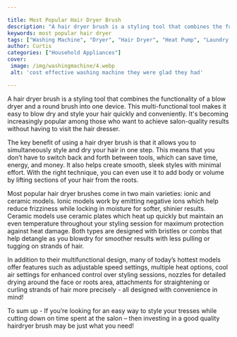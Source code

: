 ```yaml
---

title: Most Popular Hair Dryer Brush
description: "A hair dryer brush is a styling tool that combines the functionality of a blow dryer and a round brush into one device. This multi...find out now"
keywords: most popular hair dryer
tags: ["Washing Machine", "Dryer", "Hair Dryer", "Heat Pump", "Laundry Appliances", "Appliance Guide"]
author: Curtis
categories: ["Household Appliances"]
cover: 
 image: /img/washingmachine/4.webp
 alt: 'cost effective washing machine they were glad they had'

---
```


A hair dryer brush is a styling tool that combines the functionality of a blow dryer and a round brush into one device. This multi-functional tool makes it easy to blow dry and style your hair quickly and conveniently. It's becoming increasingly popular among those who want to achieve salon-quality results without having to visit the hair dresser.

The key benefit of using a hair dryer brush is that it allows you to simultaneously style and dry your hair in one step. This means that you don’t have to switch back and forth between tools, which can save time, energy, and money. It also helps create smooth, sleek styles with minimal effort. With the right technique, you can even use it to add body or volume by lifting sections of your hair from the roots.

Most popular hair dryer brushes come in two main varieties: ionic and ceramic models. Ionic models work by emitting negative ions which help reduce frizziness while locking in moisture for softer, shinier results. Ceramic models use ceramic plates which heat up quickly but maintain an even temperature throughout your styling session for maximum protection against heat damage. Both types are designed with bristles or combs that help detangle as you blowdry for smoother results with less pulling or tugging on strands of hair. 

In addition to their multifunctional design, many of today’s hottest models offer features such as adjustable speed settings, multiple heat options, cool air settings for enhanced control over styling sessions, nozzles for detailed drying around the face or roots area, attachments for straightening or curling strands of hair more precisely - all designed with convenience in mind! 

To sum up - If you’re looking for an easy way to style your tresses while cutting down on time spent at the salon – then investing in a good quality hairdryer brush may be just what you need!
